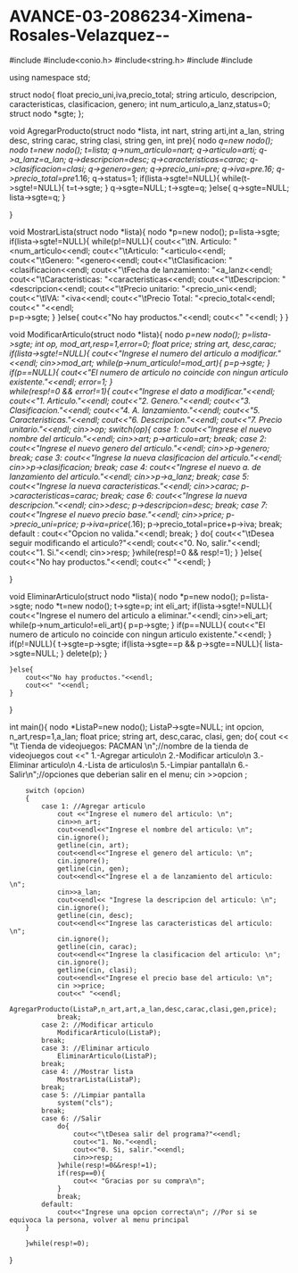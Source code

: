 # AVANCE-03-2086234-Ximena-Rosales-Velazquez--

#include<iostream>
#include<conio.h>
#include<string.h>
#include<string>
#include<fstream>

using namespace std;

struct nodo{
    float precio_uni,iva,precio_total;
    string articulo, descripcion, caracteristicas, clasificacion, genero;
    int num_articulo,a_lanz,status=0;
    struct nodo *sgte;
};

void AgregarProducto(struct nodo *lista, int nart, string arti,int a_lan, string desc, string carac, string clasi, string gen, int pre){
     nodo *q=new nodo();
	 nodo *t=new nodo();
    t=lista;
    q->num_articulo=nart;
    q->articulo=arti;
    q->a_lanz=a_lan;
    q->descripcion=desc;
    q->caracteristicas=carac;
    q->clasificacion=clasi;
    q->genero=gen;
    q->precio_uni=pre;
    q->iva=pre*.16;
    q->precio_total=pre*1.16;
    q->status=1;
    if(lista->sgte!=NULL){
        while(t->sgte!=NULL){
            t=t->sgte;
        }
        q->sgte=NULL;
        t->sgte=q;
    }else{
        q->sgte=NULL;
        lista->sgte=q;
    }
    
}

void MostrarLista(struct nodo *lista){
	nodo *p=new nodo();
	p=lista->sgte;
	if(lista->sgte!=NULL){
		while(p!=NULL){
			cout<<"\tN. Articulo: "<<p->num_articulo<<endl;
			cout<<"\tArticulo: "<<p->articulo<<endl;
			cout<<"\tGenero: "<<p->genero<<endl;
			cout<<"\tClasificacion: "<<p->clasificacion<<endl;
			cout<<"\tFecha de lanzamiento: "<<p->a_lanz<<endl;
			cout<<"\tCaracteristicas: "<<p->caracteristicas<<endl;
			cout<<"\tDescripcion: "<<p->descripcion<<endl;
			cout<<"\tPrecio unitario: "<<p->precio_uni<<endl;
			cout<<"\tIVA: "<<p->iva<<endl;
			cout<<"\tPrecio Total: "<<p->precio_total<<endl;
			cout<<" "<<endl;	
        	p=p->sgte;
		}
	}else{
		cout<<"No hay productos."<<endl;
		cout<<" "<<endl;
	}
}

void ModificarArticulo(struct nodo *lista){
	nodo *p=new nodo();
	p=lista->sgte;
	int op, mod_art,resp=1,error=0;
	float price;
	string art, desc,carac;
	if(lista->sgte!=NULL){
		cout<<"Ingrese el numero del articulo a modificar."<<endl;
		cin>>mod_art;
   		while(p->num_articulo!=mod_art){
   			p=p->sgte;
		}
		if(p==NULL){
			cout<<"El numero de articulo no coincide con ningun articulo existente."<<endl;
			error=1;
		}		
		while(resp!=0 && error!=1){
			cout<<"Ingrese el dato a modificar."<<endl;
			cout<<"1. Articulo."<<endl;
			cout<<"2. Genero."<<endl;
			cout<<"3. Clasificacion."<<endl;
			cout<<"4. A. lanzamiento."<<endl;
			cout<<"5. Caracteristicas."<<endl;
			cout<<"6. Descripcion."<<endl;
			cout<<"7. Precio unitario."<<endl;
    		cin>>op;
    		switch(op){
    			case 1:
    				cout<<"Ingrese el nuevo nombre del articulo."<<endl;
    				cin>>art;
    				p->articulo=art;
    				break;
    			case 2:
    				cout<<"Ingrese el nuevo genero del articulo."<<endl;
    				cin>>p->genero;
    				break;
    			case 3:
    				cout<<"Ingrese la nueva clasificacion del articulo."<<endl;
    				cin>>p->clasificacion;
    				break;
    			case 4:
    				cout<<"Ingrese el nuevo a. de lanzamiento del articulo."<<endl;
    				cin>>p->a_lanz;
    				break;
    			case 5:
    				cout<<"Ingrese la nueva caracteristicas."<<endl;
    				cin>>carac;
    				p->caracteristicas=carac;
    				break;
    			case 6:
    				cout<<"Ingrese la nueva descripcion."<<endl;
    				cin>>desc;
    				p->descripcion=desc;
    				break;
    			case 7:
    				cout<<"Ingrese el nuevo precio base."<<endl;
    				cin>>price;
    				p->precio_uni=price;
    				p->iva=price*(.16);
    				p->precio_total=price+p->iva;
    				break;
    			default :
    				cout<<"Opcion no valida."<<endl;
    				break;
				}
				do{
					cout<<"\tDesea seguir modificando el articulo?"<<endl;
					cout<<"0. No, salir."<<endl;
					cout<<"1. Si."<<endl;
					cin>>resp;
				}while(resp!=0 && resp!=1);
			}
	}else{
		cout<<"No hay productos."<<endl;
		cout<<" "<<endl;
	}
    
}

void EliminarArticulo(struct nodo *lista){
	nodo *p=new nodo();
	p=lista->sgte;
	nodo *t=new nodo();
	t->sgte=p;
	int eli_art;
    if(lista->sgte!=NULL){
    	cout<<"Ingrese el numero del articulo a eliminar."<<endl;
    	cin>>eli_art;
    	while(p->num_articulo!=eli_art){
    		p=p->sgte;
		}
		if(p==NULL){
			cout<<"El numero de articulo no coincide con ningun articulo existente."<<endl;
		}
		if(p!=NULL){
			t->sgte=p->sgte;
			if(lista->sgte==p && p->sgte==NULL){
				lista->sgte=NULL;
			}
			delete(p);
		}
		
		
	}else{
		cout<<"No hay productos."<<endl;
		cout<<" "<<endl;
	}
}

int main(){
	nodo *ListaP=new nodo();
    ListaP->sgte=NULL;
   int opcion, n_art,resp=1,a_lan;
   float price;
   string art, desc,carac, clasi, gen;
	do{
		cout << "\t Tienda de videojuegos: PACMAN \n";//nombre de la tienda de videojuegos
		cout <<" 1.-Agregar articulo\n 2.-Modificar articulo\n 3.-Eliminar articulo\n 4.-Lista de articulos\n 5.-Limpiar pantalla\n 6.-Salir\n";//opciones que deberian salir en el menu;
		cin >>opcion ;
		
		switch (opcion)	
		{
		    case 1: //Agregar articulo
			    cout <<"Ingrese el numero del articulo: \n";
			    cin>>n_art;
			    cout<<endl<<"Ingrese el nombre del articulo: \n";
			    cin.ignore();
			    getline(cin, art);
			    cout<<endl<<"Ingrese el genero del articulo: \n";
			    cin.ignore();
			    getline(cin, gen);
			    cout<<endl<<"Ingrese el a de lanzamiento del articulo: \n";
			    cin>>a_lan;
			    cout<<endl<< "Ingrese la descripcion del articulo: \n";
			    cin.ignore();
			    getline(cin, desc);
			    cout<<endl<<"Ingrese las caracteristicas del articulo: \n";
			    cin.ignore();
			    getline(cin, carac);
			    cout<<endl<<"Ingrese la clasificacion del articulo: \n";
			    cin.ignore();
			    getline(cin, clasi);
			    cout<<endl<<"Ingrese el precio base del articulo: \n";
			    cin >>price;
			    cout<<" "<<endl;
			    AgregarProducto(ListaP,n_art,art,a_lan,desc,carac,clasi,gen,price);
			    break;
		    case 2: //Modificar articulo
		    	ModificarArticulo(ListaP); 
		    break;
		    case 3: //Eliminar articulo
		        EliminarArticulo(ListaP);
		    break;
		    case 4: //Mostrar lista
		    	MostrarLista(ListaP);
		    break;
		    case 5: //Limpiar pantalla
		        system("cls");
		    break;
		    case 6: //Salir
			    do{
					cout<<"\tDesea salir del programa?"<<endl;
					cout<<"1. No."<<endl;
					cout<<"0. Si, salir."<<endl;
					cin>>resp;
				}while(resp!=0&&resp!=1);
			    if(resp==0){
					cout<< "Gracias por su compra\n";
				}	
			    break;	
		    default:
		    	cout<<"Ingrese una opcion correcta\n"; //Por si se equivoca la persona, volver al menu principal
		}
		
		}while(resp!=0);
		    
}
